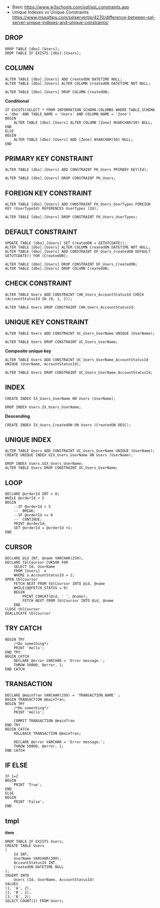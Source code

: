 - Basic https://www.w3schools.com/sql/sql_constraints.asp
- Unique Indexes vs Unique Constraints https://www.mssqltips.com/sqlservertip/4270/difference-between-sql-server-unique-indexes-and-unique-constraints/


## DROP
```
DROP TABLE [dbo].[Users];
DROP TABLE IF EXISTS [dbo].[Users];
```

## COLUMN
```
ALTER TABLE [dbo].[Users] ADD CreatedON DATETIME NULL;
ALTER TABLE [dbo].[Users] ALTER COLUMN CreatedON DATETIME NOT NULL;

ALTER TABLE [dbo].[Users] DROP COLUMN CreatedON;
```

**Conditional**
```
IF EXISTS(SELECT * FROM INFORMATION_SCHEMA.COLUMNS WHERE TABLE_SCHEMA = 'dbo' AND TABLE_NAME = 'Users' AND COLUMN_NAME = 'Zone')
BEGIN
	ALTER TABLE [dbo].[Users] ALTER COLUMN [Zone] NVARCHAR(50) NULL;
END
ELSE
BEGIN
	ALTER TABLE [dbo].[Users] ADD [Zone] NVARCHAR(50) NULL;
END
```

## PRIMARY KEY CONSTRAINT
```
ALTER TABLE [dbo].[Users] ADD CONSTRAINT PK_Users PRIMARY KEY(Id);

ALTER TABLE [dbo].[Users] DROP CONSTRAINT PK_Users;
```

## FOREIGN KEY CONSTRAINT
```
ALTER TABLE [dbo].[Users] ADD CONSTRAINT FK_Users_UserTypes FOREIGN KEY (UserTypeId) REFERENCES UserTypes (Id);

ALTER TABLE [dbo].[Users] DROP CONSTRAINT FK_Users_UserTypes;
```

## DEFAULT CONSTRAINT
```
UPDATE TABLE [dbo].[Users] SET CreatedON = GETUTCDATE();
ALTER TABLE [dbo].[Users] ALTER COLUMN CreatedON DATETIME NOT NULL;
ALTER TABLE [dbo].[Users] ADD CONSTRAINT DF_Users_CreatedON DEFAULT GETUTCDATE() FOR [CreatedON];

ALTER TABLE [dbo].[Users] DROP CONSTRAINT DF_Users_CreatedON;
ALTER TABLE [dbo].[Users] DROP COLUMN CreatedON;
```

## CHECK CONSTRAINT
```
ALTER TABLE Users ADD CONSTRAINT CHK_Users_AccountStatusId CHECK (AccountStatusId IN (0, 1, 2));

ALTER TABLE Users DROP CONSTRAINT CHK_Users_AccountStatusId;
```

## UNIQUE KEY CONSTRAINT
```
ALTER TABLE Users ADD CONSTRAINT UC_Users_UserName UNIQUE (UserName);

ALTER TABLE Users DROP CONSTRAINT UC_Users_UserName;
```
**Composite unique key**
```
ALTER TABLE Users ADD CONSTRAINT UC_Users_UserName_AccountStatusId UNIQUE (UserName, AccountStatusId);

ALTER TABLE Users DROP CONSTRAINT UC_Users_UserName_AccountStatusId;
```

## INDEX
```
CREATE INDEX IX_Users_UserName ON Users (UserName);

DROP INDEX Users.IX_Users_UserName;
```
**Descending**
```
CREATE INDEX IX_Users_CreatedON ON Users (CreatedON DESC);
```



## UNIQUE INDEX
```
ALTER TABLE Users ADD CONSTRAINT UC_Users_UserName UNIQUE (UserName);
CREATE UNIQUE INDEX UIX_Users_UserName ON Users (UserName);

DROP INDEX Users.UIX_Users_UserName;
ALTER TABLE Users DROP CONSTRAINT UC_Users_UserName;
```

## LOOP
```
DECLARE @orderId INT = 0;
WHILE @orderId < 5
BEGIN
	--IF @orderId > 5
	--	BREAK;
	--IF @orderId <= 0
	--	CONTINUE;
	PRINT @orderId;
	SET @orderId = @orderId +1;
END
```

## CURSOR
```
DECLARE @id INT, @name VARCHAR(250);
DECLARE tblCoursor CURSOR FOR
	SELECT Id, UserName
	FROM [Users]  o
	WHERE o.AccountStatusId = 2;
OPEN tblCoursor
	FETCH NEXT FROM tblCoursor INTO @id, @name
	WHILE(@@FETCH_STATUS = 0)
	BEGIN
		PRINT CONCAT(@id, ' ', @name);
		FETCH NEXT FROM tblCoursor INTO @id, @name
	END
CLOSE tblCoursor
DEALLOCATE tblCoursor
```

## TRY CATCH
```
BEGIN TRY
	/*Do something*/
	PRINT 'Hello';
END TRY
BEGIN CATCH
	DECLARE @error VARCHAR = 'Error message.';
	THROW 50000, @error, 1;  
END CATCH
```

## TRANSACTION
```
DECLARE @mainTran VARCHAR(250) = 'TRANSACTION_NAME' ;
BEGIN TRANSACTION @mainTran;
BEGIN TRY
	/*Do something*/
	PRINT 'Hello';

	COMMIT TRANSACTION @mainTran
END TRY
BEGIN CATCH
	ROLLBACK TRANSACTION @mainTran;

	DECLARE @error VARCHAR = 'Error message.';
	THROW 50000, @error, 1;   
END CATCH
```

## IF ELSE
```
IF 1=2
BEGIN
	PRINT 'True';
END
ELSE
BEGIN
	PRINT 'False';
END
```


## tmpl
**item**
```
DROP TABLE IF EXISTS Users;
CREATE TABLE Users
(
	Id INT,
	UserName VARCHAR(300),
	AccountStatusId INT,
	CreatedON DATETIME NULL
);
INSERT INTO 
	Users (Id, UserName, AccountStatusId)
VALUES 
(1, 'A', 2),
(2, 'B', 2),
(3, 'B', 2);
SELECT COUNT(1) FROM Users;
```
